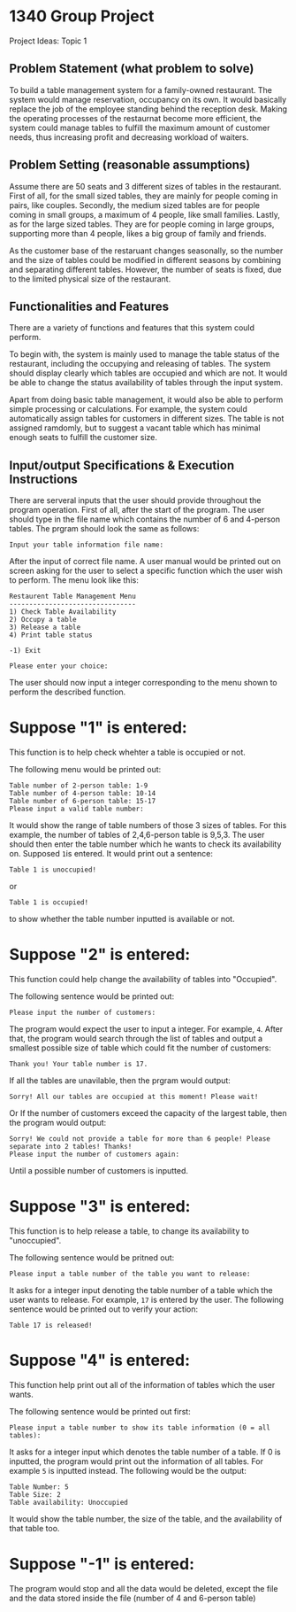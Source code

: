 # 1340 Group Project
Project Ideas: Topic 1

## Problem Statement (what problem to solve)
To build a table management system for a family-owned restaurant. The system would manage reservation, occupancy on its own. It would basically replace the job of the employee standing behind the reception desk. Making the operating processes of the restaurnat become more efficient, the system could manage tables to fulfill the maximum amount of customer needs, thus increasing profit and decreasing workload of waiters.

## Problem Setting (reasonable assumptions)
Assume there are 50 seats and 3 different sizes of tables in the restaurant. First of all, for the small sized tables, they are mainly for people coming in pairs, like couples. Secondly, the medium sized tables are for people coming in small groups, a maximum of 4 people, like small families. Lastly, as for the large sized tables. They are for people coming in large groups, supporting more than 4 people, likes a big group of family and friends.

As the customer base of the restaruant changes seasonally, so the number and the size of tables could be modified in different seasons by combining and separating different tables. However, the number of seats is fixed, due to the limited physical size of the restaurant. 

## Functionalities and Features
There are a variety of functions and features that this system could perform.

To begin with, the system is mainly used to manage the table status of the restaurant, including the occupying and releasing of tables. The system should display clearly which tables are occupied and which are not. It would be able to change the status availability of tables through the input system.

Apart from doing basic table management, it would also be able to perform simple processing or calculations. For example, the system could automatically assign tables for customers in different sizes. The table is not assigned ramdomly, but to suggest a vacant table which has minimal enough seats to fulfill the customer size.

## Input/output Specifications & Execution Instructions
There are serveral inputs that the user should provide throughout the program operation.
First of all, after the start of the program. The user should type in the file name which contains the number of 6 and 4-person tables. The prgram should look the same as follows:
```
Input your table information file name: 
```
After the input of correct file name. A user manual would be printed out on screen asking for the user to select a specific function which the user wish to perform. The menu look like this:
```
Restaurent Table Management Menu
--------------------------------
1) Check Table Availability
2) Occupy a table
3) Release a table
4) Print table status

-1) Exit

Please enter your choice: 
```
The user should now input a integer corresponding to the menu shown to perform the described function.
# Suppose "1" is entered:
This function is to help check whehter a table is occupied or not.

The following menu would be printed out:
```
Table number of 2-person table: 1-9
Table number of 4-person table: 10-14
Table number of 6-person table: 15-17
Please input a valid table number: 
```
It would show the range of table numbers of those 3 sizes of tables. For this example, the number of tables of 2,4,6-person table is 9,5,3. 
The user should then enter the table number which he wants to check its availability on. Supposed ```1```is entered. It would print out a sentence:
```
Table 1 is unoccupied!
```
or
```
Table 1 is occupied!
```
to show whether the table number inputted is available or not.

# Suppose "2" is entered:
This function could help change the availability of tables into "Occupied".

The following sentence would be printed out:
```
Please input the number of customers:
```
The program would expect the user to input a integer. For example, ```4```.
After that, the program would search through the list of tables and output a smallest possible size of table which could fit the number of customers:
```
Thank you! Your table number is 17.
```
If all the tables are unavilable, then the prgram would output:
```
Sorry! All our tables are occupied at this moment! Please wait!
```
Or If the number of customers exceed the capacity of the largest table, then the program would output:
```
Sorry! We could not provide a table for more than 6 people! Please separate into 2 tables! Thanks!
Please input the number of customers again: 
```
Until a possible number of customers is inputted.

# Suppose "3" is entered:
This function is to help release a table, to change its availability to "unoccupied".

The following sentence would be pritned out:
```
Please input a table number of the table you want to release: 
```
It asks for a integer input denoting the table number of a table which the user wants to release. For example, ```17``` is entered by the user. The following sentence would be printed out to verify your action:
```
Table 17 is released!
```

# Suppose "4" is entered:
This function help print out all of the information of tables which the user wants. 

The following sentence would be printed out first:
```
Please input a table number to show its table information (0 = all tables): 
```
It asks for a integer input which denotes the table number of a table. If 0 is inputted, the program would print out the information of all tables. For example ```5``` is inputted instead. The following would be the output:
```
Table Number: 5
Table Size: 2
Table availability: Unoccupied
```
It would show the table number, the size of the table, and the availability of that table too.

# Suppose "-1" is entered:
The program would stop and all the data would be deleted, except the file and the data stored inside the file (number of 4 and 6-person table)
